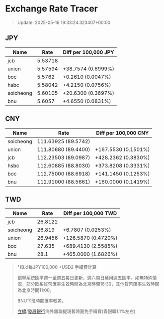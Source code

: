 # Exchange Rate Tracer

> Update: 2025-05-16 19:33:24.323407+00:00

## JPY

| Name      |    Rate | Diff per 100,000 JPY   |
|-----------|---------|------------------------|
| jcb       | 5.53718 |                        |
| union     | 5.57594 | +38.7574 (0.6999%)     |
| boc       | 5.5762  | +0.2610 (0.0047%)      |
| hsbc      | 5.58042 | +4.2150 (0.0756%)      |
| soicheong | 5.60105 | +20.6300 (0.3697%)     |
| bnu       | 5.6057  | +4.6550 (0.0831%)      |

## CNY

| Name      | Rate                | Diff per 100,000 CNY   |
|-----------|---------------------|------------------------|
| soicheong | 111.63925	(89.5742) |                        |
| union     | 111.80680	(89.4400) | +167.5530 (0.1501%)    |
| jcb       | 112.23503	(89.0987) | +428.2362 (0.3830%)    |
| hsbc      | 112.60885	(88.8030) | +373.8208 (0.3331%)    |
| boc       | 112.75000	(88.6918) | +141.1450 (0.1253%)    |
| bnu       | 112.91000	(88.5661) | +160.0000 (0.1419%)    |

## TWD

| Name      |    Rate | Diff per 100,000 TWD   |
|-----------|---------|------------------------|
| jcb       | 26.8122 |                        |
| soicheong | 26.819  | +6.7807 (0.0253%)      |
| union     | 26.9456 | +126.5870 (0.4720%)    |
| boc       | 27.635  | +689.4130 (2.5585%)    |
| bnu       | 28.1    | +465.0000 (1.6826%)    |


> ¹ IB以每JPY100,000 +USD2 手續費計算
>
> 銀聯系統匯率週一至週五每日更新，週六周日延用週五匯率。如無特殊情況，部分歐系貨幣匯率生效時間為北京時間16:30，其他貨幣匯率生效時間為北京時間11:00。
>
> BNU下班時間匯率較差。
>
> [立橋](https://www.wlbank.com.mo/uploads/ueditor/file/20181211/1544536513900230.pdf)/[發展銀行](https://www.mdb.com.mo/Service_Charges_20230728.pdf)海外銀聯提現暫時豁免手續費(貴銀聯1.1%左右)

